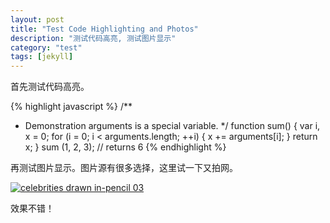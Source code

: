 ```yaml
---
layout: post
title: "Test Code Highlighting and Photos"
description: "测试代码高亮, 测试图片显示"
category: "test"
tags: [jekyll]
---
```



首先测试代码高亮。

{% highlight javascript %}
/**
  * Demonstration arguments is a special variable.
  */
function sum() {
  var i, x = 0;
  for (i = 0; i < arguments.length; ++i) {
    x += arguments[i];
  }
  return x;
}
sum (1, 2, 3); // returns 6
{% endhighlight %}

再测试图片显示。图片源有很多选择，这里试一下又拍网。

[![celebrities drawn in-pencil 03](http://pic.yupoo.com/seanlv/CJMvdKK2/small.jpg)](http://www.yupoo.com/photos/seanlv/88085316/)

效果不错！

